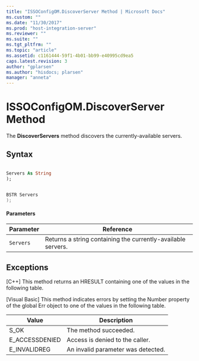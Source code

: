 ```yaml
---
title: "ISSOConfigOM.DiscoverServer Method | Microsoft Docs"
ms.custom: ""
ms.date: "11/30/2017"
ms.prod: "host-integration-server"
ms.reviewer: ""
ms.suite: ""
ms.tgt_pltfrm: ""
ms.topic: "article"
ms.assetid: c1161444-59f1-4b01-bb99-e40995cd9ea5
caps.latest.revision: 3
author: "gplarsen"
ms.author: "hisdocs; plarsen"
manager: "anneta"
---
```

# ISSOConfigOM.DiscoverServer Method
The **DiscoverServers** method discovers the currently-available servers.  

## Syntax  

```vb  

Servers As String  
);  
```  

```csharp  

BSTR Servers   
);  
```  

#### Parameters  

|Parameter|Reference|  
|---------------|---------------|  
|`Servers`|Returns a string containing the currently-available servers.|  

## Exceptions  
 [C++] This method returns an HRESULT containing one of the values in the following table.  

 [Visual Basic] This method indicates errors by setting the Number property of the global Err object to one of the values in the following table.  


|     Value      |            Description             |
|----------------|------------------------------------|
|      S_OK      |       The method succeeded.        |
| E_ACCESSDENIED |  Access is denied to the caller.   |
|  E_INVALIDREG  | An invalid parameter was detected. |

